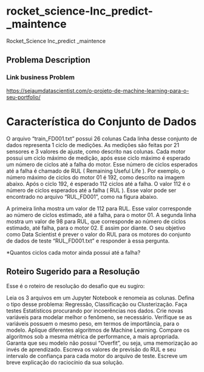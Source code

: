 # rocket_science-Inc_predict-_maintence
Rocket_Science Inc_predict _maintence


## Problema Description
### Link business Problem
https://sejaumdatascientist.com/o-projeto-de-machine-learning-para-o-seu-portfolio/

# Característica do Conjunto de Dados

O arquivo “train_FD001.txt” possui 26 colunas Cada linha desse conjunto de dados representa 1 ciclo de medições. As medições são feitas por 21 sensores e 3 valores de ajuste, como descrito nas colunas. Cada motor possui um ciclo máximo de medição, após esse ciclo máximo é esperado um número de ciclos até a falha do motor. Esse número de ciclos esperados até a falha é chamado de RUL ( Remaining Useful Life ). Por exemplo, o número máximo de ciclos do motor 01 é 192, como descrito na imagem abaixo. Após o ciclo 192, é esperado 112 ciclos até a falha. O valor 112 é o número de ciclos esperados até a falha ( RUL ). Esse valor pode ser encontrado no arquivo “RUL_FD001”, como na figura abaixo.

A primeira linha mostra um valor de 112 para RUL. Esse valor corresponde ao número de ciclos estimado, até a falha, para o motor 01. A segunda linha mostra um valor de 98 para RUL, que corresponde ao número de ciclos estimado, até falha, para o motor 02. E assim por diante. O seu objetivo como Data Scientist é prever o valor do RUL para os motores do conjunto de dados de teste “RUL_FD001.txt” e responder à essa pergunta.

*Quantos ciclos cada motor ainda possui até a falha?

## Roteiro Sugerido para a Resolução
Esse é o roteiro de resolução do desafio que eu sugiro:

Leia os 3 arquivos em um Jupyter Notebook e renomeia as colunas. Defina o tipo desse problema: Regressão, Classificação ou Clusterização. Faça testes Estatísticos procurando por incoerências nos dados. Crie novas variáveis para modelar melhor o fenômeno, se necessário. Verifique se as variáveis possuem o mesmo peso, em termos de importância, para o modelo. Aplique diferentes algoritmos de Machine Learning. Compare os algoritmos sob a mesma métrica de performance, a mais apropriada. Garanta que seu modelo não possui “Overfit”, ou seja, uma memorização ao invés de aprendizado. Escreva os valores de previsão do RUL e seu intervalo de confiança para cada motor do arquivo de teste. Escreve um breve explicação do raciocínio da sua solução.
